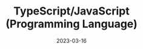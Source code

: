 ---
title: TypeScript/JavaScript (Programming Language)
date: 2023-03-16
tags: [TypeScript, JavaScript]
draft: true
---